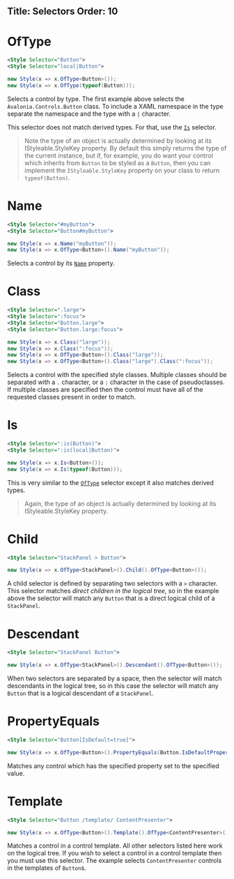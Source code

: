 Title: Selectors
Order: 10
---

# OfType

```xml
<Style Selector="Button">
<Style Selector="local|Button">
```
```csharp
new Style(x => x.OfType<Button>());
new Style(x => x.OfType(typeof(Button)));
```

Selects a control by type. The first example above selects the `Avalonia.Controls.Button` class. To
include a XAML namespace in the type separate the namespace and the type with a `|` character.

This selector does not match derived types. For that, use the [`Is`](#is) selector.

> Note the type of an object is actually determined by looking at its IStyleable.StyleKey property.
  By default this simply returns the type of the current instance, but if, for example, you do want
  your control which inherits from `Button` to be styled as a `Button`, then you can implement the
  `IStyleable.StyleKey` property on your class to return `typeof(Button)`.

# Name

```xml
<Style Selector="#myButton">
<Style Selector="Button#myButton">
```
```csharp
new Style(x => x.Name("myButton"));
new Style(x => x.OfType<Button>().Name("myButton"));
```

Selects a control by its [`Name`](/api/Avalonia.Controls/Control/580076CD) property.

# Class

```xml
<Style Selector=".large">
<Style Selector=":focus">
<Style Selector="Button.large">
<Style Selector="Button.large:focus">
```
```csharp
new Style(x => x.Class("large"));
new Style(x => x.Class(":focus"));
new Style(x => x.OfType<Button>().Class("large"));
new Style(x => x.OfType<Button>().Class("large").Class(":focus"));
```

Selects a control with the specified style classes. Multiple classes should be separated with a
`.` character, or a `:` character in the case of pseudoclasses. If multiple classes are specified
then the control must have all of the requested classes present in order to match.

# Is

```xml
<Style Selector=":is(Button)">
<Style Selector=":is(local|Button)">
```
```csharp
new Style(x => x.Is<Button>());
new Style(x => x.Is(typeof(Button)));
```

This is very similar to the [`OfType`](#ofType) selector except it also matches derived types.

> Again, the type of an object is actually determined by looking at its IStyleable.StyleKey property.

# Child

```xml
<Style Selector="StackPanel > Button">
```
```csharp
new Style(x => x.OfType<StackPanel>().Child().OfType<Button>());
```

A child selector is defined by separating two selectors with a `>` character. This selector matches
_direct children in the logical tree_, so in the example above the selector will match any `Button`
that is a direct logical child of a `StackPanel`.

# Descendant

```xml
<Style Selector="StackPanel Button">
```
```csharp
new Style(x => x.OfType<StackPanel>().Descendant().OfType<Button>());
```

When two selectors are separated by a space, then the selector will match descendants in the
logical tree, so in this case the selector will match any `Button` that is a logical descendant
of a `StackPanel`.

# PropertyEquals

```xml
<Style Selector="Button[IsDefault=true]">
```
```csharp
new Style(x => x.OfType<Button>().PropertyEquals(Button.IsDefaultProperty, true));
```

Matches any control which has the specified property set to the specified value.

# Template

```xml
<Style Selector="Button /template/ ContentPresenter">
```
```csharp
new Style(x => x.OfType<Button>().Template().OfType<ContentPresenter>());
```

Matches a control in a control template. All other selectors listed here work on the logical tree.
If you wish to select a control in a control template then you must use this selector. The example
selects `ContentPresenter` controls in the templates of `Button`s.

